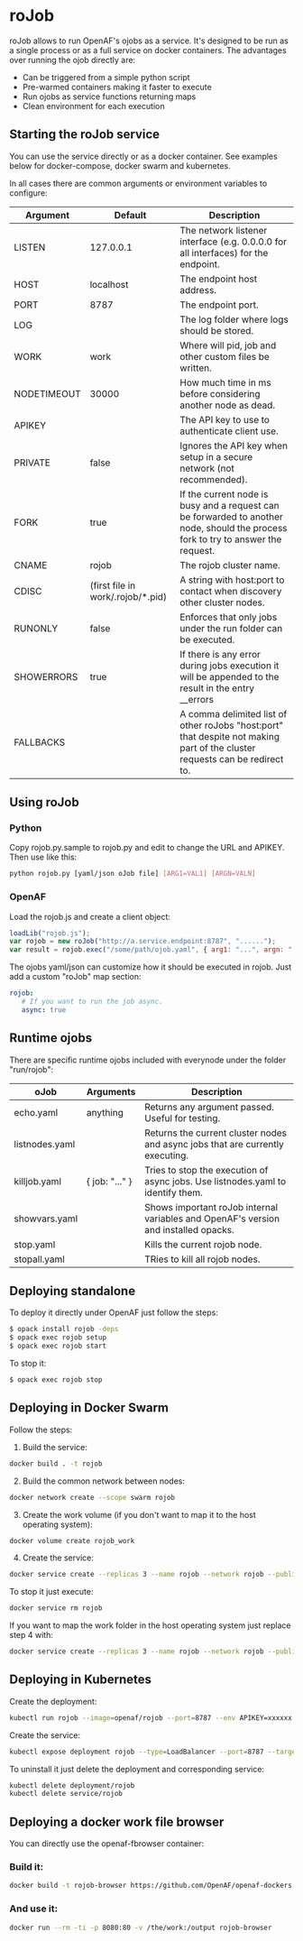 # roJob

roJob allows to run OpenAF's ojobs as a service. It's designed to be run as a single process or as a full service on docker containers. The advantages over running the ojob directly are:

  * Can be triggered from a simple python script
  * Pre-warmed containers making it faster to execute
  * Run ojobs as service functions returning maps
  * Clean environment for each execution

## Starting the roJob service

You can use the service directly or as a docker container. See examples below for docker-compose, docker swarm and kubernetes.

In all cases there are common arguments or environment variables to configure:

| Argument | Default | Description |
|----------|---------|-------------|
| LISTEN | 127.0.0.1 | The network listener interface (e.g. 0.0.0.0 for all interfaces) for the endpoint. |
| HOST | localhost | The endpoint host address. |
| PORT | 8787 | The endpoint port. |
| LOG | | The log folder where logs should be stored. |
| WORK | work | Where will pid, job and other custom files be written. |
| NODETIMEOUT | 30000 | How much time in ms before considering another node as dead. |
| APIKEY | | The API key to use to authenticate client use. |
| PRIVATE | false | Ignores the API key when setup in a secure network (not recommended). |
| FORK | true | If the current node is busy and a request can be forwarded to another node, should the process fork to try to answer the request. |
| CNAME | rojob | The rojob cluster name. |
| CDISC | (first file in work/.rojob/*.pid) | A string with host:port to contact when discovery other cluster nodes. |
| RUNONLY | false | Enforces that only jobs under the run folder can be executed. |
| SHOWERRORS | true | If there is any error during jobs execution it will be appended to the result in the entry __errors |
| FALLBACKS | | A comma delimited list of other roJobs "host:port" that despite not making part of the cluster requests can be redirect to. |

## Using roJob

### Python

Copy rojob.py.sample to rojob.py and edit to change the URL and APIKEY. Then use like this:

````bash
python rojob.py [yaml/json oJob file] [ARG1=VAL1] [ARGN=VALN]
````

### OpenAF

Load the rojob.js and create a client object:

````javascript
loadLib("rojob.js");
var rojob = new roJob("http://a.service.endpoint:8787", "......");
var result = rojob.exec("/some/path/ojob.yaml", { arg1: "...", argn: "..." });
````

The ojobs yaml/json can customize how it should be executed in rojob. Just add a custom "roJob" map section:

````yaml
rojob:
   # If you want to run the job async.
   async: true
````

## Runtime ojobs

There are specific runtime ojobs included with everynode under the folder "run/rojob":

| oJob | Arguments | Description |
|------|-----------|-------------|
| echo.yaml | anything | Returns any argument passed. Useful for testing. |
| listnodes.yaml | | Returns the current cluster nodes and async jobs that are currently executing. |
| killjob.yaml | { job: "..." } | Tries to stop the execution of async jobs. Use listnodes.yaml to identify them. |
| showvars.yaml | | Shows important roJob internal variables and OpenAF's version and installed opacks. |
| stop.yaml | | Kills the current rojob node. |
| stopall.yaml | | TRies to kill all rojob nodes. | 

## Deploying standalone

To deploy it directly under OpenAF just follow the steps:

````bash
$ opack install rojob -deps
$ opack exec rojob setup
$ opack exec rojob start
````

To stop it:

````bash
$ opack exec rojob stop
````

## Deploying in Docker Swarm

Follow the steps:

  1. Build the service: 
````bash
docker build . -t rojob
````

  2. Build the common network between nodes:
````bash
docker network create --scope swarm rojob
````

  3. Create the work volume (if you don't want to map it to the host operating system):

````bash
docker volume create rojob_work
````

  4. Create the service:

````bash
docker service create --replicas 3 --name rojob --network rojob --publish published=8787,target=17878 --mount src=rojob_work,dst=/work -e PORT=8787 -e WORK=/work -e APIKEY=xxxxxx rojob 
````

To stop it just execute:

````bash
docker service rm rojob
````

If you want to map the work folder in the host operating system just replace step 4 with:

````bash
docker service create --replicas 3 --name rojob --network rojob --publish published=8787,target=8787 -e PORT=8787 -e WORK=/work -e APIKEY=xxxxxx --mount src=/roJob/work,dst=/work,type=bind rojob
````

## Deploying in Kubernetes

Create the deployment:

````bash
kubectl run rojob --image=openaf/rojob --port=8787 --env APIKEY=xxxxxx --env CDISC=rojob:8787 --replicas=3
````

Create the service:

````bash
kubectl expose deployment rojob --type=LoadBalancer --port=8787 --target-port=8787
````

To uninstall it just delete the deployment and corresponding service:
````bash
kubectl delete deployment/rojob
kubectl delete service/rojob
````

## Deploying a docker work file browser

You can directly use the openaf-fbrowser container:

### Build it:
````bash
docker build -t rojob-browser https://github.com/OpenAF/openaf-dockers.git#:openaf-fbrowser
````

### And use it:

````bash
docker run --rm -ti -p 8080:80 -v /the/work:/output rojob-browser
````